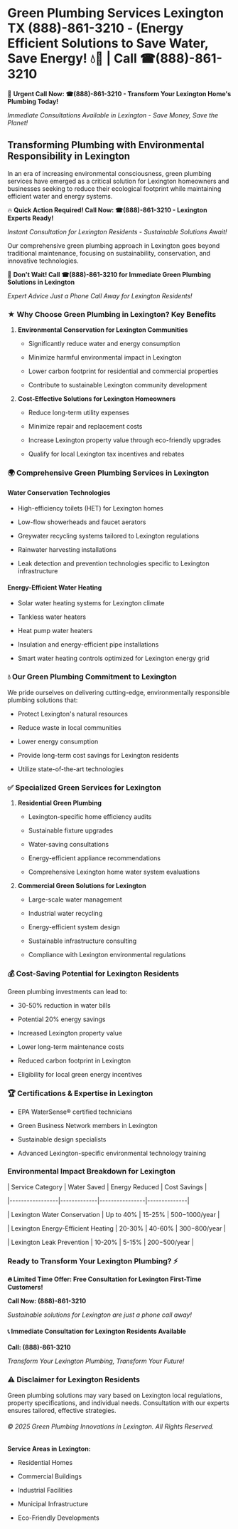 # Green Plumbing Services Lexington TX (888)-861-3210 - (Energy Efficient Solutions to Save Water, Save Energy! 💧🌿 | Call ☎(888)-861-3210

🚨 **Urgent Call Now: ☎(888)-861-3210 - Transform Your Lexington Home's Plumbing Today!**
*Immediate Consultations Available in Lexington - Save Money, Save the Planet!*

## Transforming Plumbing with Environmental Responsibility in Lexington

In an era of increasing environmental consciousness, green plumbing services have emerged as a critical solution for Lexington homeowners and businesses seeking to reduce their ecological footprint while maintaining efficient water and energy systems. 

🔥 **Quick Action Required! Call Now: ☎(888)-861-3210 - Lexington Experts Ready!**
*Instant Consultation for Lexington Residents - Sustainable Solutions Await!*

Our comprehensive green plumbing approach in Lexington goes beyond traditional maintenance, focusing on sustainability, conservation, and innovative technologies.

🚨 **Don't Wait! Call ☎(888)-861-3210 for Immediate Green Plumbing Solutions in Lexington**
*Expert Advice Just a Phone Call Away for Lexington Residents!*

### ★ Why Choose Green Plumbing in Lexington? Key Benefits

1. **Environmental Conservation for Lexington Communities** 
   - Significantly reduce water and energy consumption
   - Minimize harmful environmental impact in Lexington
   - Lower carbon footprint for residential and commercial properties
   - Contribute to sustainable Lexington community development

2. **Cost-Effective Solutions for Lexington Homeowners** 
   - Reduce long-term utility expenses
   - Minimize repair and replacement costs
   - Increase Lexington property value through eco-friendly upgrades
   - Qualify for local Lexington tax incentives and rebates

### 🌍 Comprehensive Green Plumbing Services in Lexington

#### Water Conservation Technologies
- High-efficiency toilets (HET) for Lexington homes
- Low-flow showerheads and faucet aerators
- Greywater recycling systems tailored to Lexington regulations
- Rainwater harvesting installations
- Leak detection and prevention technologies specific to Lexington infrastructure

#### Energy-Efficient Water Heating
- Solar water heating systems for Lexington climate
- Tankless water heaters
- Heat pump water heaters
- Insulation and energy-efficient pipe installations
- Smart water heating controls optimized for Lexington energy grid

### 💧 Our Green Plumbing Commitment to Lexington

We pride ourselves on delivering cutting-edge, environmentally responsible plumbing solutions that:
- Protect Lexington's natural resources
- Reduce waste in local communities
- Lower energy consumption
- Provide long-term cost savings for Lexington residents
- Utilize state-of-the-art technologies

### ✅ Specialized Green Services for Lexington

1. **Residential Green Plumbing**
   - Lexington-specific home efficiency audits
   - Sustainable fixture upgrades
   - Water-saving consultations
   - Energy-efficient appliance recommendations
   - Comprehensive Lexington home water system evaluations

2. **Commercial Green Solutions for Lexington**
   - Large-scale water management
   - Industrial water recycling
   - Energy-efficient system design
   - Sustainable infrastructure consulting
   - Compliance with Lexington environmental regulations

### 💰 Cost-Saving Potential for Lexington Residents

Green plumbing investments can lead to:
- 30-50% reduction in water bills
- Potential 20% energy savings
- Increased Lexington property value
- Lower long-term maintenance costs
- Reduced carbon footprint in Lexington
- Eligibility for local green energy incentives

### 🏆 Certifications & Expertise in Lexington

- EPA WaterSense® certified technicians
- Green Business Network members in Lexington
- Sustainable design specialists
- Advanced Lexington-specific environmental technology training

### Environmental Impact Breakdown for Lexington

| Service Category | Water Saved | Energy Reduced | Cost Savings |
|-----------------|-------------|----------------|--------------|
| Lexington Water Conservation | Up to 40% | 15-25% | $500-$1000/year |
| Lexington Energy-Efficient Heating | 20-30% | 40-60% | $300-$800/year |
| Lexington Leak Prevention | 10-20% | 5-15% | $200-$500/year |

### Ready to Transform Your Lexington Plumbing? ⚡

**🔥 Limited Time Offer: Free Consultation for Lexington First-Time Customers!**

**Call Now: (888)-861-3210**
*Sustainable solutions for Lexington are just a phone call away!*

#### 📞 Immediate Consultation for Lexington Residents Available

**Call: (888)-861-3210**
*Transform Your Lexington Plumbing, Transform Your Future!*

### ⚠️ Disclaimer for Lexington Residents

Green plumbing solutions may vary based on Lexington local regulations, property specifications, and individual needs. Consultation with our experts ensures tailored, effective strategies.

###### © 2025 Green Plumbing Innovations in Lexington. All Rights Reserved.

**Service Areas in Lexington:** 
- Residential Homes
- Commercial Buildings
- Industrial Facilities
- Municipal Infrastructure
- Eco-Friendly Developments